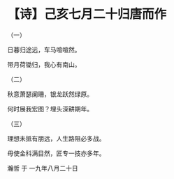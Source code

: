 # 【诗】己亥七月二十归唐而作

（一）

日暮归途远，车马喧喧然。

带月荷锄归，我心有南山。

（二）

秋意萧瑟阑珊，银龙跃然绿原。

何时展我宏图？埋头深耕期年。

（三）

理想未抵有朋远，人生路阻必多战。

毋使金科满目然，匠专一技亦多年。

瀚哲 于 一九年八月二十日
